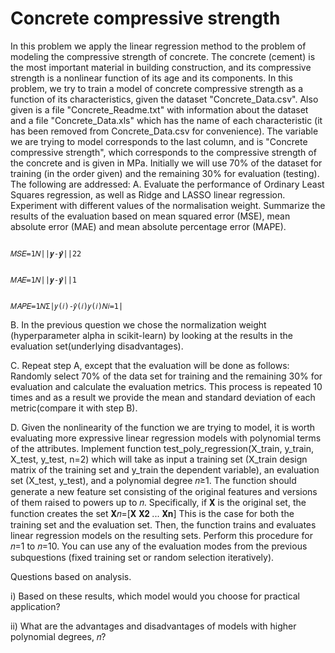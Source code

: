 # Concrete compressive strength

In this problem we apply the linear regression method to the problem of modeling the compressive strength of concrete. The concrete (cement) is the
most important material in building construction, and its compressive strength is a nonlinear function of its age and its components. In this problem, we try to train a model of concrete compressive strength as a function of its characteristics, given the dataset "Concrete_Data.csv". Also given is a file "Concrete_Readme.txt" with information about the dataset and a file "Concrete_Data.xls" which has the name of each characteristic (it has been removed from Concrete_Data.csv for convenience).
The variable we are trying to model corresponds to the last column, and is "Concrete compressive strength", which corresponds to the compressive strength of the concrete and is given in MPa. Initially we will use 70% of the dataset for training (in the order given) and the remaining 30% for evaluation (testing).
The following are addressed:
Α. Evaluate the performance of Ordinary Least Squares regression, as well as Ridge and LASSO linear regression. Experiment with different values of the normalisation weight. Summarize the results of the evaluation based on mean squared error (MSE), mean absolute error (MAE) and mean absolute percentage error (MAPE).

                                                                              𝑀𝑆𝐸=1𝑁||𝒚-𝒚̂||22

                                                                              𝑀𝐴𝐸=1𝑁||𝒚-𝒚̂||1

                                                                         𝑀𝐴𝑃𝐸=1𝑁Σ|𝑦(𝑖)-𝑦̂(𝑖)𝑦(𝑖)𝑁𝑖=1|
                                   
B. In the previous question we chose the normalization weight (hyperparameter alpha in scikit-learn) by looking at the results in the evaluation set(underlying disadvantages).

C. Repeat step A, except that the evaluation will be done as follows: Randomly select 70% of the data set for training and the remaining 30% for evaluation and calculate the evaluation metrics. This process is repeated 10 times and as a result we provide the mean and standard deviation of each metric(compare it with step B). 

D. Given the nonlinearity of the function we are trying to model, it is worth evaluating more expressive linear regression models with polynomial terms of the attributes. Implement function test_poly_regression(X_train, y_train, X_test, y_test, n=2) which will take as input a training set (X_train design matrix of the training set and y_train the dependent variable), an evaluation set (X_test, y_test), and a polynomial degree 𝑛≥1. The function should generate a new feature set consisting of the original features and versions of them raised to powers up to 𝑛. Specifically, if 𝐗 is the original set, the function creates the set 𝚾𝑛=[𝐗 𝐗𝟐 ... 𝐗𝐧]
This is the case for both the training set and the evaluation set. Then, the function trains and evaluates linear regression models on the resulting sets. Perform this procedure for 𝑛=1 to 𝑛=10. You can use any of the evaluation modes from the previous subquestions (fixed training set or random selection iteratively).

Questions based on analysis. 

i) Based on these results, which model would you choose for practical application? 

ii) What are the advantages and disadvantages of models with higher polynomial degrees, 𝑛?
